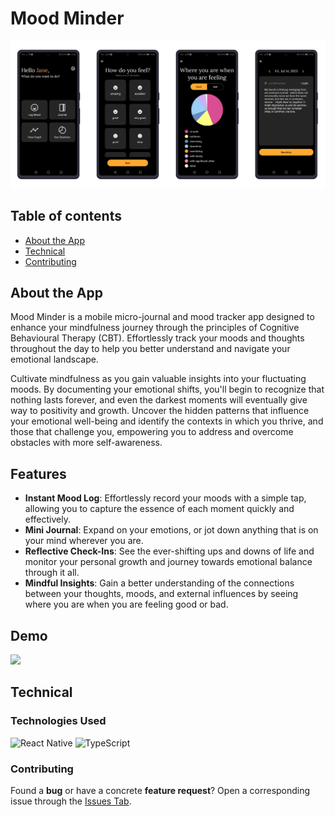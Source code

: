 # Mood Minder

![](./assets/screenshots.png)



## Table of contents
- [About the App](#about-the-app)
- [Technical](#technical)
- [Contributing](#contributing)
<!-- - [Licence](#license) -->

## About the App

Mood Minder is a mobile micro-journal and mood tracker app designed to enhance your mindfulness journey through the principles of Cognitive Behavioural Therapy (CBT). Effortlessly track your moods and thoughts throughout the day to help you better understand and navigate your emotional landscape.  
  
Cultivate mindfulness as you gain valuable insights into your fluctuating moods. By documenting your emotional shifts, you'll begin to recognize that nothing lasts forever, and even the darkest moments will eventually give way to positivity and growth. Uncover the hidden patterns that influence your emotional well-being and identify the contexts in which you thrive, and those that challenge you, empowering you to address and overcome obstacles with more self-awareness.


## Features

- **Instant Mood Log**: Effortlessly record your moods with a simple tap, allowing you to capture the essence of each moment quickly and effectively.
- **Mini Journal**: Expand on your emotions, or jot down anything that is on your mind wherever you are.
- **Reflective Check-Ins**: See the ever-shifting ups and downs of life and monitor your personal growth and journey towards emotional balance through it all.
- **Mindful Insights**: Gain a better understanding of the connections between your thoughts, moods, and external influences by seeing where you are when you are feeling good or bad.

## Demo

<img height="500px" src="./assets/mood-minder.gif" />

## Technical

### Technologies Used

![React Native](https://img.shields.io/static/v1?message=React%20Native&logo=React&logoColor=white&label=%20&labelColor=149eca&color=149eca) 
![TypeScript](https://img.shields.io/static/v1?message=TypeScript&logo=TypeScript&logoColor=white&label=%20&labelColor=3178C6&color=3178C6)


### Contributing

Found a **bug** or have a concrete **feature request**? Open a corresponding issue through the [Issues Tab](https://github.com/mhanki/Mood-Minder/issues).

<!-- 
## License

* see [LICENSE](https://github.com/YourUserNameHere/ProjectName/LICENSE.md) file
 -->
